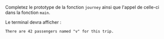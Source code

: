 Completez le prototype de la fonction `journey` ainsi que l'appel de celle-ci dans la fonction `main`.

Le terminal devra afficher :

    There are 42 passengers named "v" for this trip.